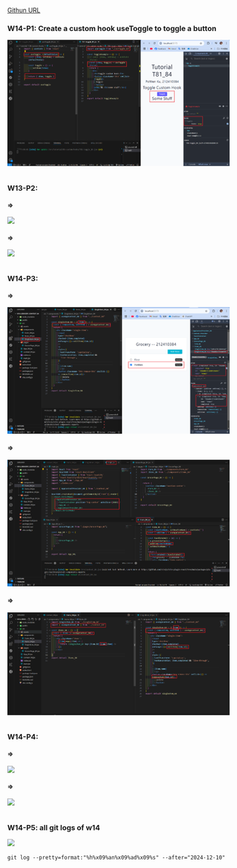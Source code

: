 [Githun URL](https://github.com/kupowen/1131-wp1-demo-84)

### W14-P1: Create a  custom hook useToggle to toggle a button

![](w14-p1.png)

```

```

### W13-P2: 

#### => 

![](w14-p2-1.png)

#### => 

![](w14-2-2.png)

```

```

### W14-P3: 

#### => 

![](w14-p3-1.png)

#### => 

![](w14-p3-2.png)

#### => 

![](w14-p3-3.png)

```

```

### W14-P4: 

#### => 

![](w14-p4-1.png)

#### => 

![](w14-p4-2.png)

```

```

### W14-P5: all git logs of w14

![](w14-p5.png)

```
git log --pretty=format:"%h%x09%an%x09%ad%x09%s" --after="2024-12-10"

```